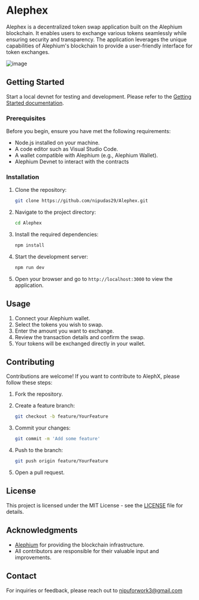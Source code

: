 # Alephex

Alephex is a decentralized token swap application built on the Alephium blockchain. It enables users to exchange various tokens seamlessly while ensuring security and transparency. The application leverages the unique capabilities of Alephium's blockchain to provide a user-friendly interface for token exchanges.

![image](https://github.com/user-attachments/assets/95c11d32-b949-4728-bba2-a7c5412a47a9)

## Getting Started

Start a local devnet for testing and development. Please refer to the [Getting Started documentation](https://docs.alephium.org/full-node/getting-started#devnet).

### Prerequisites

Before you begin, ensure you have met the following requirements:

- Node.js installed on your machine.
- A code editor such as Visual Studio Code.
- A wallet compatible with Alephium (e.g., Alephium Wallet).
- Alephium Devnet to interact with the contracts 

### Installation

1. Clone the repository:

   ```bash
   git clone https://github.com/nipudas29/Alephex.git
   ```

2. Navigate to the project directory:

   ```bash
   cd Alephex
   ```

3. Install the required dependencies:

   ```bash
   npm install
   ```

4. Start the development server:

   ```bash
   npm run dev
   ```

5. Open your browser and go to `http://localhost:3000` to view the application.

## Usage

1. Connect your Alephium wallet.
2. Select the tokens you wish to swap.
3. Enter the amount you want to exchange.
4. Review the transaction details and confirm the swap.
5. Your tokens will be exchanged directly in your wallet.

## Contributing

Contributions are welcome! If you want to contribute to AlephX, please follow these steps:

1. Fork the repository.
2. Create a feature branch:

   ```bash
   git checkout -b feature/YourFeature
   ```

3. Commit your changes:

   ```bash
   git commit -m 'Add some feature'
   ```

4. Push to the branch:

   ```bash
   git push origin feature/YourFeature
   ```

5. Open a pull request.

## License

This project is licensed under the MIT License - see the [LICENSE](LICENSE) file for details.

## Acknowledgments

- [Alephium](https://alephium.org) for providing the blockchain infrastructure.
- All contributors are responsible for their valuable input and improvements.

## Contact

For inquiries or feedback, please reach out to nipuforwork3@gmail.com 
